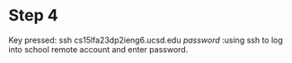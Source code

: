 # Step 4

Key pressed: ssh cs15lfa23dp<shift>2ieng6.ucsd.edu *password*
  :using ssh to log into school remote account and enter password.

